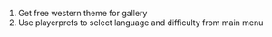 1. Get free western theme for gallery
2. Use playerprefs to select language and difficulty from main menu
